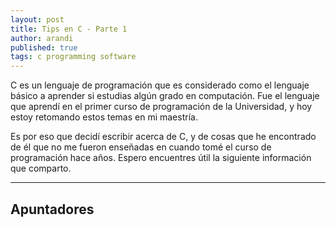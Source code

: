 ```yaml
---
layout: post
title: Tips en C - Parte 1
author: arandi
published: true
tags: c programming software
---
```


C es un lenguaje de programación que es considerado como el lenguaje básico a aprender si estudias algún grado en computación. Fue el lenguaje que aprendí en el primer curso de programación de la Universidad, y hoy estoy retomando estos temas en mi maestría.

Es por eso que decidí escribir acerca de C, y de cosas que he encontrado de él que no me fueron enseñadas en cuando tomé el curso de programación hace años. Espero encuentres útil la siguiente información que comparto.

---

## Apuntadores

